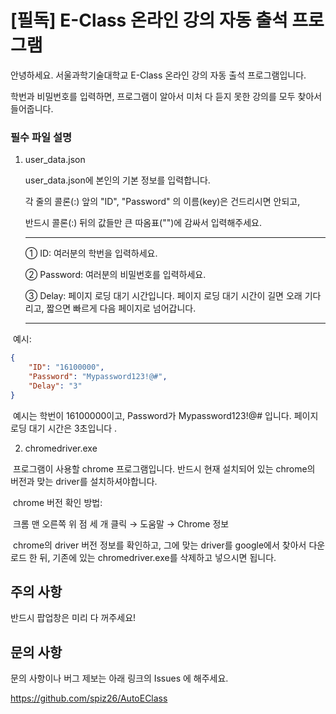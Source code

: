 # [필독] E-Class 온라인 강의 자동 출석 프로그램

안녕하세요. 서울과학기술대학교 E-Class 온라인 강의 자동 출석 프로그램입니다.

학번과 비밀번호를 입력하면, 프로그램이 알아서 미처 다 듣지 못한 강의를 모두 찾아서 들어줍니다.



### 필수 파일 설명

1. user_data.json

   user_data.json에 본인의 기본 정보를 입력합니다. 

   각 줄의 콜론(:) 앞의 "ID", "Password" 의 이름(key)은 건드리시면 안되고,

   반드시 콜론(:) 뒤의 값들만 큰 따옴표("")에 감싸서 입력해주세요.

   ---
   ① ID: 여러분의 학번을 입력하세요.

   ② Password: 여러분의 비밀번호를 입력하세요.

   ③ Delay: 페이지 로딩 대기 시간입니다. 페이지 로딩 대기 시간이 길면 오래 기다리고, 짧으면 빠르게 다음 페이지로 넘어갑니다. 
   
   ---

​		예시: 

```json
{
    "ID": "16100000",
    "Password": "Mypassword123!@#",
    "Delay": "3"
}
```

​		예시는 학번이 16100000이고, Password가 Mypassword123!@# 입니다. 페이지 로딩 대기 시간은 3초입니다 . 



2. chromedriver.exe

​		프로그램이 사용할 chrome 프로그램입니다. 반드시 현재 설치되어 있는 chrome의 버전과 맞는 driver를 설치하셔야합니다. 

​		chrome 버전 확인 방법:

​		크롬 맨 오른쪽 위 점 세 개 클릭 &rarr; 도움말 &rarr; Chrome 정보

​		chrome의 driver 버전 정보를 확인하고, 그에 맞는 driver를 google에서 찾아서 다운로드 한 뒤, 기존에 있는 chromedriver.exe를 삭제하고 넣으시면 됩니다.

## 주의 사항
 반드시 팝업창은 미리 다 꺼주세요!

## 문의 사항

문의 사항이나 버그 제보는 아래 링크의 Issues 에 해주세요.

https://github.com/spiz26/AutoEClass
